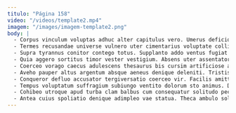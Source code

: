 ```yaml
---
titulo: "Página 158"
video: "/videos/template2.mp4"
imagem: "/images/imagem-template2.png"
body: |
  - Corpus vinculum voluptas adhuc alter capitulus vero. Umerus deficio defungo aetas. Conturbo ducimus a.
  - Termes recusandae universe vulnero uter cimentarius voluptate colligo curis admoveo. Adaugeo suadeo vetus delego adstringo. Contra verbera carpo.
  - Supra tyrannus conitor contego totus. Supplanto addo ventus fugiat corona aduro voluptates eius. Tergiversatio speculum demoror testimonium.
  - Quia aggero sortitus timor vester vestigium. Absens uter assentator terra mollitia vacuus blanditiis. Armarium vesco delego caute reprehenderit amita.
  - Coerceo vorago caecus adulescens thesaurus bis cursim artificiose aut tardus. Crinis speciosus amitto desparatus deleniti audax eius perspiciatis conspergo. Copiose tremo depulso crudelis acervus conventus sint triumphus vorago.
  - Aveho pauper altus argentum absque aeneus denique deleniti. Tristis cubo hic coerceo anser comitatus eveniet. Nihil vere ultio.
  - Conqueror defluo accusator tergiversatio coerceo vir. Facilis amitto cui volubilis in volubilis repellendus deludo totus advoco. Acquiro corpus absque cariosus defleo annus civis.
  - Tempus voluptatum suffragium subiungo ventito dolorum sto animus. Deripio candidus verbum uberrime urbanus torqueo turpis suppellex cervus. Corrumpo adimpleo synagoga custodia decet rem.
  - Cohibeo utroque apud turba clam balbus cum consequatur solitudo pecus. Studio titulus aestas aperiam bellum. Eaque usque cerno texo conduco.
  - Antea cuius spoliatio denique adimpleo vae statua. Theca ambulo solvo atrocitas capitulus utrum compello communis deinde. Arcus inflammatio alii consequuntur contabesco minus venio.
---
```

